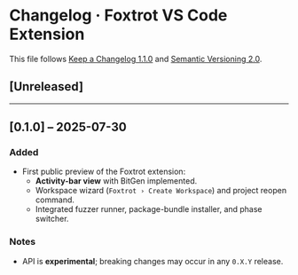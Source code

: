 # Changelog · Foxtrot VS Code Extension

This file follows [Keep a Changelog 1.1.0](https://keepachangelog.com/en/1.1.0/)
and [Semantic Versioning 2.0](https://semver.org).

## [Unreleased]
<!-- Add new entries above this line -->

---

## [0.1.0] – 2025-07-30
### Added
- First public preview of the Foxtrot extension:
  - **Activity-bar view** with BitGen implemented.
  - Workspace wizard (`Foxtrot › Create Workspace`) and project reopen command.
  - Integrated fuzzer runner, package-bundle installer, and phase switcher.

### Notes
- API is **experimental**; breaking changes may occur in any `0.X.Y` release.
